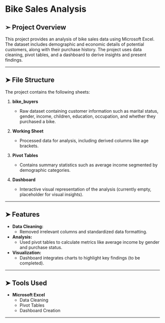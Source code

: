 # Bike Sales Analysis

## ➢ Project Overview
This project provides an analysis of bike sales data using Microsoft Excel. The dataset includes demographic and economic details of potential customers, along with their purchase history. The project uses data cleaning, pivot tables, and a dashboard to derive insights and present findings.

---

## ➤ File Structure
The project contains the following sheets:

1. **bike_buyers**  
   - Raw dataset containing customer information such as marital status, gender, income, children, education, occupation, and whether they purchased a bike.

2. **Working Sheet**  
   - Processed data for analysis, including derived columns like age brackets.

3. **Pivot Tables**  
   - Contains summary statistics such as average income segmented by demographic categories.

4. **Dashboard**  
   - Interactive visual representation of the analysis (currently empty, placeholder for visual insights).

---

## ➤ Features
- **Data Cleaning:** 
  - Removed irrelevant columns and standardized data formatting.
- **Analysis:**
  - Used pivot tables to calculate metrics like average income by gender and purchase status.
- **Visualization:** 
  - Dashboard integrates charts to highlight key findings (to be completed).

---

## ➤ Tools Used
- **Microsoft Excel**
  - Data Cleaning
  - Pivot Tables
  - Dashboard Creation

---



